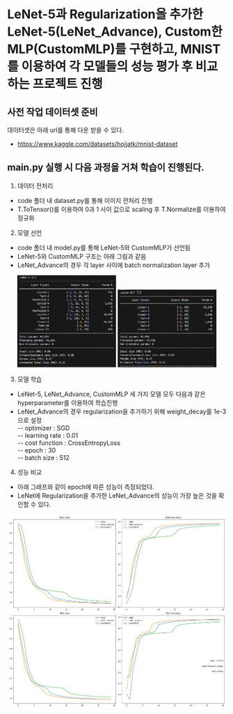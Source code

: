 # LeNet-5과 Regularization을 추가한 LeNet-5(LeNet_Advance), Custom한 MLP(CustomMLP)를 구현하고, MNIST를 이용하여 각 모델들의 성능 평가 후 비교하는 프로젝트 진행


## 사전 작업 데이터셋 준비
데이터셋은 아래 url를 통해 다운 받을 수 있다.
- https://www.kaggle.com/datasets/hojjatk/mnist-dataset

## main.py 실행 시 다음 과정을 거쳐 학습이 진행된다.
1) 데이터 전처리
- code 폴더 내 dataset.py를 통해 이미지 전처리 진행
- T.ToTensor()를 이용하여 0과 1 사이 값으로 scaling 후 T.Normalize를 이용하여 정규화

2) 모델 선언
- code 폴더 내 model.py를 통해 LeNet-5와 CustomMLP가 선언됨
- LeNet-5와 CustomMLP 구조는 아래 그림과 같음
- LeNet_Advance의 경우 각 layer 사이에 batch normalization layer 추가
<p align="center">
  <img src="./LeNet%20구조.png" width="45%">
  <img src="./customMLP%20구조.png" width="45%">
</p>

3) 모델 학습
- LeNet-5, LeNet_Advance, CustomMLP 세 가지 모델 모두 다음과 같은 hyperparameter를 이용하여 학습진행
- LeNet_Advance의 경우 regularization을 추가하기 위해 weight_decay를 1e-3으로 설정  
-- optimizer : SGD  
-- learning rate : 0.01  
-- cost function : CrossEntropyLoss  
-- epoch : 30  
-- batch size : 512  

4) 성능 비교
- 아래 그래프와 같이 epoch에 따른 성능이 측정되었다.
- LeNet에 Regularization을 추가한 LeNet_Advance의 성능이 가장 높은 것을 확인할 수 있다.
<img src="./loss and accuracy plot.png">
